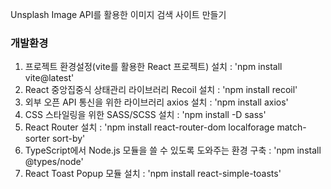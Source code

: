 Unsplash Image API를 활용한 이미지 검색 사이트 만들기

### 개발환경

1. 프로젝트 환경설정(vite를 활용한 React 프로젝트) 설치 : 'npm install vite@latest' <br />
2. React 중앙집중식 상태관리 라이브러리 Recoil 설치 : 'npm install recoil' <br />
3. 외부 오픈 API 통신을 위한 라이브러리 axios 설치 : 'npm install axios' <br />
4. CSS 스타일링을 위한 SASS/SCSS 설치 : 'npm install -D sass' <br />
5. React Router 설치 : 'npm install react-router-dom localforage match-sorter sort-by' <br />
6. TypeScript에서 Node.js 모듈을 쓸 수 있도록 도와주는 환경 구축 : 'npm install @types/node' <br />
7. React Toast Popup 모듈 설치 : 'npm install react-simple-toasts' <br />
